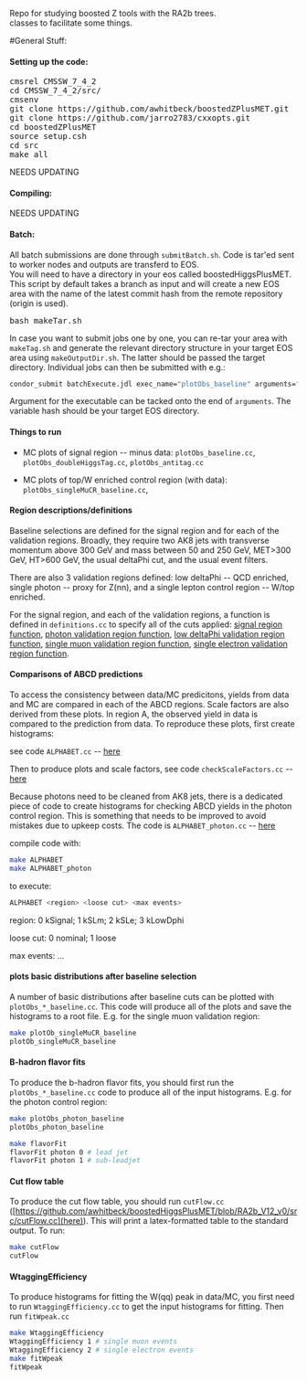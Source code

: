 Repo for studying boosted Z tools with the RA2b trees.  
classes to facilitate some things.  

#General Stuff:

#### Setting up the code:
<pre>
cmsrel CMSSW_7_4_2
cd CMSSW_7_4_2/src/
cmsenv
git clone https://github.com/awhitbeck/boostedZPlusMET.git
git clone https://github.com/jarro2783/cxxopts.git
cd boostedZPlusMET
source setup.csh
cd src
make all
</pre>

NEEDS UPDATING

#### Compiling:

NEEDS UPDATING
 
#### Batch:

All batch submissions are done through `submitBatch.sh`.  Code is tar'ed sent to worker nodes and outputs are transferd to EOS.  
You will need to have a directory in your eos called boostedHiggsPlusMET.  This script by default takes a branch as input
and will create a new EOS area with the name of the latest commit hash from the remote repository (origin is used).

<pre>
bash makeTar.sh        
</pre>

In case you want to submit jobs one by one, you can re-tar your area with `makeTag.sh` and generate the relevant directory
structure in your target EOS area using `makeOutputDir.sh`.  The latter should be passed the target directory.  Individual
jobs can then be submitted with e.g.:

```bash
condor_submit batchExecute.jdl exec_name="plotObs_baseline" arguments="${hash} plotObs_baseline"
```

Argument for the executable can be tacked onto the end of `arguments`.  The variable hash should be your target EOS directory.

#### Things to run

- MC plots of signal region -- minus data: `plotObs_baseline.cc`, `plotObs_doubleHiggsTag.cc`, `plotObs_antitag.cc`

- MC plots of top/W enriched control region (with data): `plotObs_singleMuCR_baseline.cc`, 

#### Region descriptions/definitions

Baseline selections are defined for the signal region and for each of the validation regions. Broadly, they require two AK8 jets with transverse momentum above 300 GeV and mass between 50 and 250 GeV, MET>300 GeV, HT>600 GeV, the usual deltaPhi cut, and the usual event filters.  

There are also 3 validation regions defined: low deltaPhi -- QCD enriched, single photon -- proxy for Z(nn), and a single lepton control region -- W/top enriched. 

For the signal region, and each of the validation regions, a function is defined in `definitions.cc` to specify all of the cuts applied: [signal region function](https://github.com/awhitbeck/boostedHiggsPlusMET/blob/RA2b_V12_v0/src/definitions.cc#L665-L687), [photon validation region function](https://github.com/awhitbeck/boostedHiggsPlusMET/blob/RA2b_V12_v0/src/definitions.cc#L789-L853), [low deltaPhi validation region function](https://github.com/awhitbeck/boostedHiggsPlusMET/blob/RA2b_V12_v0/src/definitions.cc#L749-L770), [single muon validation region function](https://github.com/awhitbeck/boostedHiggsPlusMET/blob/RA2b_V12_v0/src/definitions.cc#L689-L718), [single electron validation region function](https://github.com/awhitbeck/boostedHiggsPlusMET/blob/RA2b_V12_v0/src/definitions.cc#L720-L747).

#### Comparisons of ABCD predictions

To access the consistency between data/MC predicitons, yields from data and MC are compared in each of the ABCD regions.  Scale factors are also derived from these plots.  In region A, the observed yield in data is compared to the prediction from data.  To reproduce these plots, first create histograms:

see code `ALPHABET.cc` -- [here](https://github.com/awhitbeck/boostedHiggsPlusMET/blob/RA2b_V12_v0/src/ALPHABET.cc) 

Then to produce plots and scale factors, see code `checkScaleFactors.cc` -- [here](https://github.com/awhitbeck/boostedHiggsPlusMET/blob/RA2b_V12_v0/src/checkScaleFactors.cc)

Because photons need to be cleaned from AK8 jets, there is a dedicated piece of code to create histograms for checking ABCD yields in the photon control region. This is something that needs to be improved to avoid mistakes due to upkeep costs. The code is `ALPHABET_photon.cc` -- [here](https://github.com/awhitbeck/boostedHiggsPlusMET/blob/RA2b_V12_v0/src/ALPHABET_photon.cc)

compile code with:

```bash
make ALPHABET
make ALPHABET_photon
```
to execute:
```bash
ALPHABET <region> <loose cut> <max events>
```
region: 0 kSignal; 1 kSLm; 2 kSLe; 3 kLowDphi
 
loose cut: 0 nominal; 1 loose
 
max events: ...

#### plots basic distributions after baseline selection

A number of basic distributions after baseline cuts can be plotted with `plotObs_*_baseline.cc`.  This code will produce all of the plots and save the histograms to a root file.  E.g. for the single muon validation region:

```bash
make plotOb_singleMuCR_baseline
plotOb_singleMuCR_baseline
```

#### B-hadron flavor fits

To produce the b-hadron flavor fits, you should first run the `plotObs_*_baseline.cc` code to produce all of the input histograms.  E.g. for the photon control region:

```bash
make plotObs_photon_baseline
plotObs_photon_baseline

make flavorFit
flavorFit photon 0 # lead jet
flavorFit photon 1 # sub-leadjet
``` 

#### Cut flow table

To produce the cut flow table, you should run `cutFlow.cc` ([https://github.com/awhitbeck/boostedHiggsPlusMET/blob/RA2b_V12_v0/src/cutFlow.cc](here)).  This will print a latex-formatted table to the standard output.  To run:

```bash
make cutFlow
cutFlow
```

#### WtaggingEfficiency

To produce histograms for fitting the W(qq) peak in data/MC, you first need to run `WtaggingEfficiency.cc` to get the input histograms for fitting.   Then run `fitWpeak.cc`

```bash
make WtaggingEfficiency
WtaggingEfficiency 1 # single muon events
WtaggingEfficiency 2 # single electron events
make fitWpeak
fitWpeak
```

